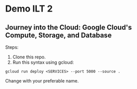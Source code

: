 # Demo ILT 2
## Journey into the Cloud: Google Cloud's Compute, Storage, and Database

Steps:
1. Clone this repo.
2. Run this syntax using gcloud:
```
gcloud run deploy <SERVICES> --port 5000 --source .
```

Change <SERVICES> with your preferable name.